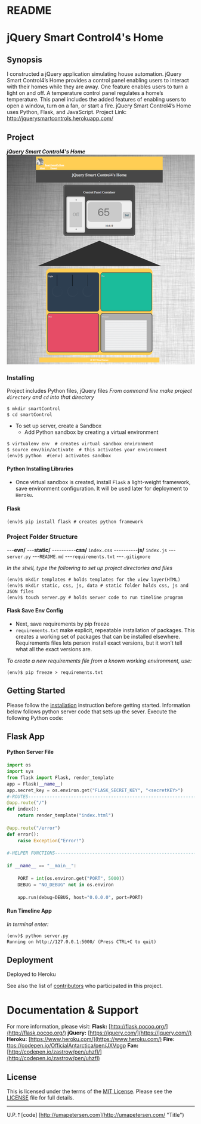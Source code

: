 #  **README**


# jQuery Smart Control4's Home

## Synopsis
I constructed a jQuery application simulating house automation. jQuery Smart Control4’s Home
provides a control panel enabling users to interact with their homes while they are away. One
feature enables users to turn a light on and off. A temperature control panel regulates a home’s
temperature. This panel includes the added features of enabling users to open a window, turn on
a fan, or start a fire. jQuery Smart Control4’s Home uses Python, Flask, and JavaScript.
Project Link: http://jquerysmartcontrols.herokuapp.com/

## Project
***jQuery Smart Control4's Home***
![Image of Yaktocat](https://github.com/upcode/House-Controls/blob/master/static/image/house.jpg?raw=true)


### Installing

Project includes Python files, jQuery files
*From command line make project `directory` and `cd` into that directory*

```shell
$ mkdir smartControl
$ cd smartControl
```
- To set up server, create a Sandbox
    - Add Python sandbox by creating a virtual environment
```shell
$ virtualenv env  # creates virtual sandbox environment
$ source env/bin/activate  # this activates your environment
(env)$ python  #(env) activates sandbox
```
#### Python Installing Libraries
- Once virtual sandbox is created, install `Flask` a light-weight framework, save environment configuration. It will be used later for deployment to `Heroku`.
#### Flask
```shell
(env)$ pip install flask # creates python framework
```
### Project Folder Structure
---**evn/**
---**static/**
----------**css/** `index.css`
----------**js/** `index.js`
---`server.py`
---`README.md`
---`requirements.txt`
---`.gitignore`

*In the shell, type the following to set up project directories and files*
```shell
(env)$ mkdir templates # holds templates for the view layer(HTML)
(env)$ mkdir static, css, js, data # static folder holds css, js and JSON files
(env)$ touch server.py # holds server code to run timeline program
```
#### Flask Save Env Config
- Next, save requirements by pip freeze
- `requirements.txt` make explicit, repeatable installation of packages. This creates a working set of packages that can be installed elsewhere. Requirements files lets person install exact versions, but it won’t tell what all the exact versions are.

*To create a new requirements file from a known working environment, use:*
```shell
(env)$ pip freeze > requirements.txt
```
## Getting Started
Please follow the [installation](#installation) instruction before getting started.
Information below follows python server code that sets up the sever. Execute the following Python code:

## Flask App

#### Python Server File
```python
import os
import sys
from flask import Flask, render_template
app = Flask(__name__)
app.secret_key = os.environ.get("FLASK_SECRET_KEY", "<secretKEY>")
#-ROUTES---------------------------------------------------------------------------#
@app.route("/")
def index():
    return render_template("index.html")

@app.route("/error")
def error():
    raise Exception("Error!")

#-HELPER FUNCTIONS--------------------------------------------------------------------#

if __name__ == "__main__":

    PORT = int(os.environ.get("PORT", 5000))
    DEBUG = "NO_DEBUG" not in os.environ

    app.run(debug=DEBUG, host="0.0.0.0", port=PORT)


```
#### Run Timeline App
*In terminal enter:*
```shell
(env)$ python server.py
Running on http://127.0.0.1:5000/ (Press CTRL+C to quit)
```

## Deployment

Deployed to Heroku

See also the list of [contributors](https://github.com/your/project/contributors) who participated in this project.
# Documentation & Support
For more information, please visit:
**Flask:** [http://flask.pocoo.org/](http://flask.pocoo.org/)
**jQuery:** [https://jquery.com/](https://jquery.com//)
**Heroku:** [https://www.heroku.com/](https://www.heroku.com/)
**Fire:** [ttps://codepen.io/OfficialAntarctica/pen/JXVpgp](ttps://codepen.io/OfficialAntarctica/pen/JXVpgp)
**Fan:** [http://codepen.io/zastrow/pen/uhzfl/](http://codepen.io/zastrow/pen/uhzfl)



## License

This is licensed under the terms of the [MIT License](http://opensource.org/licenses/MIT). Please see the [LICENSE](LICENSE) file for full details.


***
U.P.⇡[code] [http://umapetersen.com](http://umapetersen.com/ "Title")

